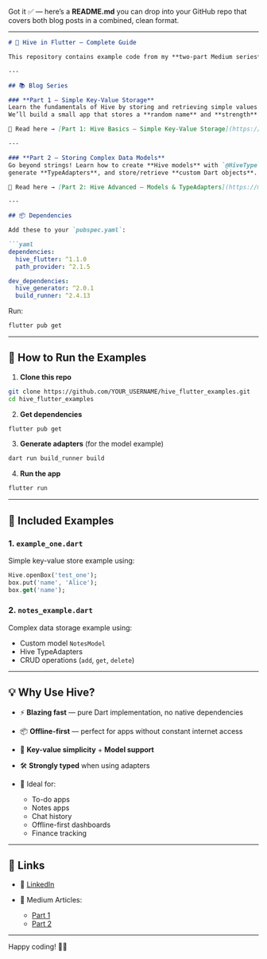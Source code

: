 Got it ✅ — here’s a **README.md** you can drop into your GitHub repo that covers both blog posts in a combined, clean format.

---

````markdown
# 🐝 Hive in Flutter — Complete Guide

This repository contains example code from my **two-part Medium series** on **Hive**, the blazing-fast, lightweight, NoSQL database for Flutter.

---

## 📚 Blog Series

### **Part 1 — Simple Key-Value Storage**
Learn the fundamentals of Hive by storing and retrieving simple values like `String` and `int`.  
We’ll build a small app that stores a **random name** and **strength** in Hive.

🔗 Read here → [Part 1: Hive Basics — Simple Key-Value Storage](https://medium.com/YOUR_MEDIUM_LINK_PART1)

---

### **Part 2 — Storing Complex Data Models**
Go beyond strings! Learn how to create **Hive models** with `@HiveType` and `@HiveField` annotations,  
generate **TypeAdapters**, and store/retrieve **custom Dart objects**.

🔗 Read here → [Part 2: Hive Advanced — Models & TypeAdapters](https://medium.com/YOUR_MEDIUM_LINK_PART2)

---

## 📦 Dependencies

Add these to your `pubspec.yaml`:

```yaml
dependencies:
  hive_flutter: ^1.1.0
  path_provider: ^2.1.5

dev_dependencies:
  hive_generator: ^2.0.1
  build_runner: ^2.4.13
````

Run:

```sh
flutter pub get
```

---

## 🚀 How to Run the Examples

1. **Clone this repo**

```sh
git clone https://github.com/YOUR_USERNAME/hive_flutter_examples.git
cd hive_flutter_examples
```

2. **Get dependencies**

```sh
flutter pub get
```

3. **Generate adapters** (for the model example)

```sh
dart run build_runner build
```

4. **Run the app**

```sh
flutter run
```

---

## 🧪 Included Examples

### 1. `example_one.dart`

Simple key-value store example using:

```dart
Hive.openBox('test_one');
box.put('name', 'Alice');
box.get('name');
```

### 2. `notes_example.dart`

Complex data storage example using:

* Custom model `NotesModel`
* Hive TypeAdapters
* CRUD operations (`add`, `get`, `delete`)

---

## 💡 Why Use Hive?

* ⚡ **Blazing fast** — pure Dart implementation, no native dependencies
* 📦 **Offline-first** — perfect for apps without constant internet access
* 🔑 **Key-value simplicity** + **Model support**
* 🛠 **Strongly typed** when using adapters
* 📱 Ideal for:

  * To-do apps
  * Notes apps
  * Chat history
  * Offline-first dashboards
  * Finance tracking

---

## 📎 Links

* 🔗 [LinkedIn](https://github.com/abhi-staark/flutter-hive)
* 📝 Medium Articles:

  * [Part 1](https://medium.com/YOUR_MEDIUM_LINK_PART1)
  * [Part 2](https://medium.com/YOUR_MEDIUM_LINK_PART2)

---

Happy coding! 🚀🐝

```
